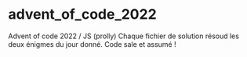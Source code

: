 # advent_of_code_2022
Advent of code 2022 / JS (prolly)
Chaque fichier de solution résoud les deux énigmes du jour donné.
Code sale et assumé !

